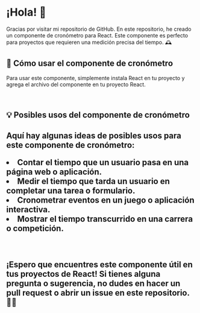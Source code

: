 <h1>¡Hola! 👋</h1>

Gracias por visitar mi repositorio de GitHub. En este repositorio, he creado un componente de cronómetro para React. Este componente es perfecto para proyectos que requieren una medición precisa del tiempo. 🕰️

<h2>🚀 Cómo usar el componente de cronómetro</h2>

Para usar este componente, simplemente instala React en tu proyecto y agrega el archivo del componente en tu proyecto React.

<br>

<h2>💡 Posibles usos del componente de cronómetro<h2>

Aquí hay algunas ideas de posibles usos para este componente de cronómetro:

<li>Contar el tiempo que un usuario pasa en una página web o aplicación.</li>
<li>Medir el tiempo que tarda un usuario en completar una tarea o formulario.</li>
<li>Cronometrar eventos en un juego o aplicación interactiva.</li>
<li>Mostrar el tiempo transcurrido en una carrera o competición.</li>
<br><br>

¡Espero que encuentres este componente útil en tus proyectos de React! Si tienes alguna pregunta o sugerencia, no dudes en hacer un pull request o abrir un issue en este repositorio. 👨‍💻
